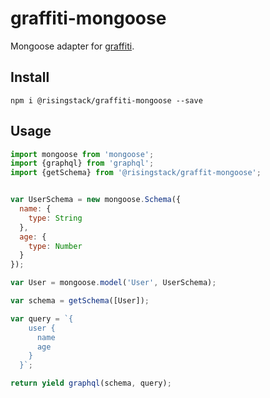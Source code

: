 # graffiti-mongoose

Mongoose adapter for [graffiti](https://github.com/RisingStack/graffiti).

## Install

```
npm i @risingstack/graffiti-mongoose --save
```

## Usage

```javascript
import mongoose from 'mongoose';
import {graphql} from 'graphql';
import {getSchema} from '@risingstack/graffit-mongoose';


var UserSchema = new mongoose.Schema({
  name: {
    type: String
  },
  age: {
    type: Number
  }
});

var User = mongoose.model('User', UserSchema);

var schema = getSchema([User]);

var query = `{
    user {
      name
      age
    }
  }`;

return yield graphql(schema, query);
```
